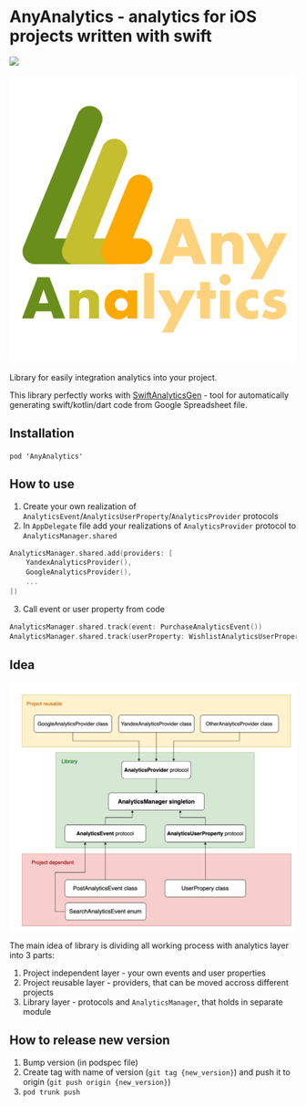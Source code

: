 # AnyAnalytics - analytics for iOS projects written with swift

![](https://img.shields.io/cocoapods/v/AnyAnalytics?style=plastic)

![Icon of library](Resources/icon.png)

Library for easily integration analytics into your project.

This library perfectly works with [SwiftAnalyticsGen](https://github.com/alexfilimon/swift-analytics-gen) - tool for automatically generating swift/kotlin/dart code from Google Spreadsheet file.

## Installation

`pod 'AnyAnalytics'`

## How to use

1. Create your own realization of `AnalyticsEvent`/`AnalyticsUserProperty`/`AnalyticsProvider` protocols
2. In `AppDelegate` file add your realizations of `AnalyticsProvider` protocol to `AnalyticsManager.shared`

```swift
AnalyticsManager.shared.add(providers: [
    YandexAnalyticsProvider(),
    GoogleAnalyticsProvider(),
    ...
])
```

3. Call event or user property from code

```swift
AnalyticsManager.shared.track(event: PurchaseAnalyticsEvent())
AnalyticsManager.shared.track(userProperty: WishlistAnalyticsUserProperty())
```

## Idea

![Graph of abstraction](Resources/AnalyticsLayer.png)

The main idea of library is dividing all working process with analytics layer into 3 parts:

1. Project independent layer - your own events and user properties
2. Project reusable layer - providers, that can be moved accross different projects
3. Library layer - protocols and `AnalyticsManager`, that holds in separate module

## How to release new version

1. Bump version (in podspec file)
2. Create tag with name of version (`git tag {new_version}`) and push it to origin (`git push origin {new_version}`)
3. `pod trunk push`
